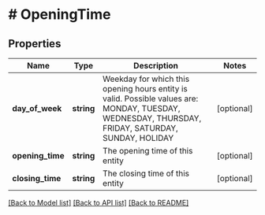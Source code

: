 # # OpeningTime

## Properties

Name | Type | Description | Notes
------------ | ------------- | ------------- | -------------
**day_of_week** | **string** | Weekday for which this opening hours entity is valid. Possible values are: MONDAY, TUESDAY, WEDNESDAY, THURSDAY, FRIDAY, SATURDAY, SUNDAY, HOLIDAY | [optional]
**opening_time** | **string** | The opening time of this entity | [optional]
**closing_time** | **string** | The closing time of this entity | [optional]

[[Back to Model list]](../../README.md#models) [[Back to API list]](../../README.md#endpoints) [[Back to README]](../../README.md)

